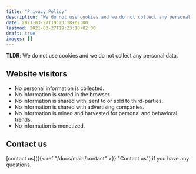 ```yaml
---
title: "Privacy Policy"
description: "We do not use cookies and we do not collect any personal data."
date: 2021-03-27T19:23:18+02:00
lastmod: 2021-03-27T19:23:18+02:00
draft: true
images: []
---
```


__TLDR__: We do not use cookies and we do not collect any personal data.

## Website visitors

- No personal information is collected.
- No information is stored in the browser.
- No information is shared with, sent to or sold to third-parties.
- No information is shared with advertising companies.
- No information is mined and harvested for personal and behavioral trends.
- No information is monetized.

## Contact us

[contact us]({{< ref "/docs/main/contact" >}} "Contact us") if you have any questions.
